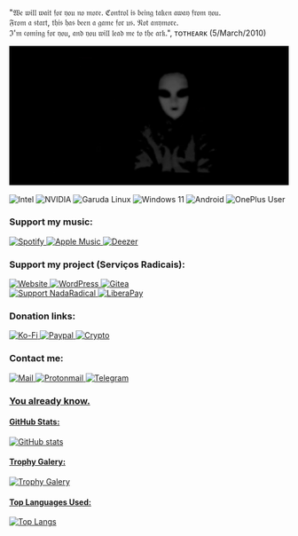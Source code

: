 "𝔚𝔢 𝔴𝔦𝔩𝔩 𝔴𝔞𝔦𝔱 𝔣𝔬𝔯 𝔶𝔬𝔲 𝔫𝔬 𝔪𝔬𝔯𝔢. ℭ𝔬𝔫𝔱𝔯𝔬𝔩 𝔦𝔰 𝔟𝔢𝔦𝔫𝔤 𝔱𝔞𝔨𝔢𝔫 𝔞𝔴𝔞𝔶 𝔣𝔯𝔬𝔪 𝔶𝔬𝔲.<br/>
𝔉𝔯𝔬𝔪 𝔞 𝔰𝔱𝔞𝔯𝔱, 𝔱𝔥𝔦𝔰 𝔥𝔞𝔰 𝔟𝔢𝔢𝔫 𝔞 𝔤𝔞𝔪𝔢 𝔣𝔬𝔯 𝔲𝔰. 𝔑𝔬𝔱 𝔞𝔫𝔶𝔪𝔬𝔯𝔢.<br/>
ℑ'𝔪 𝔠𝔬𝔪𝔦𝔫𝔤 𝔣𝔬𝔯 𝔶𝔬𝔲, 𝔞𝔫𝔡 𝔶𝔬𝔲 𝔴𝔦𝔩𝔩 𝔩𝔢𝔞𝔡 𝔪𝔢 𝔱𝔬 𝔱𝔥𝔢 𝔞𝔯𝔨.", ᴛᴏᴛʜᴇᴀʀᴋ (5/March/2010)<br/>

![banner](./banner.png)

<img alt="Intel" src="https://img.shields.io/badge/i7 9700K @ 5.2GHz-0078D6.svg?&style=for-the-badge&logo=Intel&logoColor=white"/> <img alt="NVIDIA" src="https://img.shields.io/badge/GTX 1650 SUPER OC @ 280Hz + 144Hz-378800.svg?&style=for-the-badge&logo=nVIDIA&logoColor=white"/> <img alt="Garuda Linux" src="https://img.shields.io/badge/Garuda Linux-E95420?style=for-the-badge&logo=linux&logoColor=white" /> <img alt="Windows 11" src="https://img.shields.io/badge/Modded & Debloated Windows 11-0078D6?style=for-the-badge&logo=windows&logoColor=white" /> <img alt="Android" src="https://img.shields.io/badge/Android Enthusiast-339984?style=for-the-badge&logo=android&logoColor=white" /> <img alt="OnePlus User" src="https://img.shields.io/badge/OnePlus One & OnePlus 6-%23EB0028.svg?&style=for-the-badge&logo=OnePlus&logoColor=white"/> 

<h3>Support my music:</h3>

<a href="https://open.spotify.com/artist/7BuRibgse0BfGZIrvzUvXF">
<img alt="Spotify" src="https://img.shields.io/badge/FXVNDER-339922?style=for-the-badge&logo=spotify&logoColor=white" />
</a>
<a href="https://music.apple.com/us/artist/fxvnder/1437109182">
<img alt="Apple Music" src="https://img.shields.io/badge/FXVNDER-9933CC?style=for-the-badge&logo=apple-music&logoColor=white" />
</a>
<a href="https://www.deezer.com/en/artist/51768902">
<img alt="Deezer" src="https://img.shields.io/badge/FXVNDER-FEAA2D?style=for-the-badge&logo=deezer&logoColor=white" />
</a>

<h3>Support my project (Serviços Radicais):</h3>

<a href="https://servicosradicais.tech/">
<img alt="Website" src="https://img.shields.io/badge/servicosradicais.tech-1155CC.svg?&style=for-the-badge&logo=firefox&logoColor=white"/> 
</a>
<a href="https://NadaRadical.com/">
<img alt="WordPress" src="https://img.shields.io/badge/NadaRadical.com%20-%23117AC9.svg?&style=for-the-badge&logo=WordPress&logoColor=white"/> 
</a>
<a href="https://git.nadaradical.com/">
<img alt="Gitea" src="https://img.shields.io/badge/git.nadaradical.com%20-%23F05033.svg?&style=for-the-badge&logo=gitea&logoColor=white"/>
</a>
<a href="https://www.patreon.com/nadaradical">
<br/>
<img alt="Support NadaRadical" src="https://img.shields.io/badge/Patreon.com/NadaRadical-F96854?style=for-the-badge&logo=patreon&logoColor=white" />
</a>
<a href="https://liberapay.com/NadaRadical/">
<img alt="LiberaPay" src="https://img.shields.io/badge/Liberapay.com/NadaRadical-F6C915?style=for-the-badge&logo=liberapay&logoColor=black" />
</a>

<h3>Donation links:</h3>

<a href="https://ko-fi.com/fxvnder">
<img alt="Ko-Fi" src="https://img.shields.io/badge/Ko--Fi/fxvnder-F16061?style=for-the-badge&logo=ko-fi&logoColor=white" /> 
</a>
<a href="https://paypal.me/fxvnderofficial">
<img alt="Paypal" src="https://img.shields.io/badge/PayPal.me/fxvnderofficial-00457C?style=for-the-badge&logo=paypal&logoColor=white" />
</a>
<a href="https://pastebin.com/V0aYTHL3">
<img alt="Crypto" src="https://img.shields.io/badge/Crypto Donations-000000?style=for-the-badge&logo=bitcoin&logoColor=white" /> 
</a>


<h3>Contact me:</h3>


<a href="mailto:me@fxvnder.com"> <img alt="Mail" src="https://img.shields.io/badge/me@fxvnder.com-005FF9?style=for-the-badge&logo=mail.ru&logoColor=white" /> </a> <a href="mailto:fxvnder@protonmail.com"> <img alt="Protonmail" src="https://img.shields.io/badge/fxvnder@pm.me-8B89CC?style=for-the-badge&logo=protonmail&logoColor=white" /> </a> <a href="https://telegram.me/fxvnder"> <img alt="Telegram" src="https://img.shields.io/badge/@fxvnder-2CA5E0?style=for-the-badge&logo=telegram&logoColor=white"/>

<h3>You already know.</h3>

<h4> GitHub Stats: </h4>

![GitHub stats](https://github-readme-stats.vercel.app/api?username=fxvnder&show_icons=true&theme=dracula)  

<h4> Trophy Galery: </h4>

![Trophy Galery](https://github-profile-trophy.vercel.app/?username=fxvnder&theme=dracula)

<h4> Top Languages Used: </h4>

![Top Langs](https://github-readme-stats.vercel.app/api/top-langs/?username=fxvnder&theme=dracula&layout=compact)
